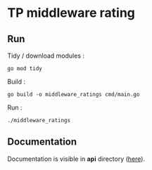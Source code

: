 # TP middleware rating

## Run

Tidy / download modules :
```
go mod tidy
```
Build : 
```
go build -o middleware_ratings cmd/main.go
```
Run : 
```
./middleware_ratings
```

## Documentation

Documentation is visible in **api** directory ([here](api/swagger.json)).